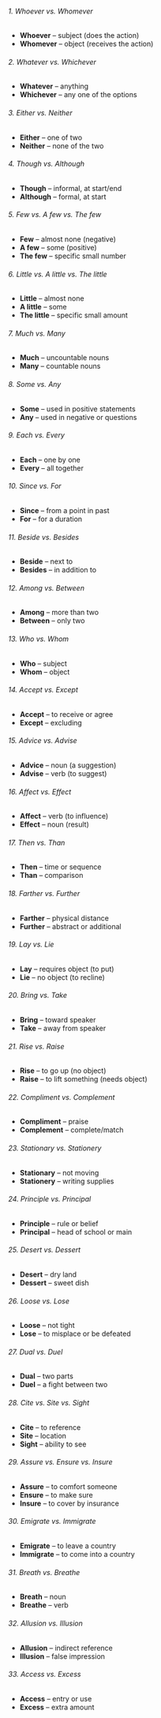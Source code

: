 ###### 1. Whoever vs. Whomever
- **Whoever** – subject (does the action)
- **Whomever** – object (receives the action)

###### 2. Whatever vs. Whichever
- **Whatever** – anything
- **Whichever** – any one of the options

###### 3. Either vs. Neither
- **Either** – one of two
- **Neither** – none of the two
###### 4. Though vs. Although
- **Though** – informal, at start/end
- **Although** – formal, at start

###### 5. Few vs. A few vs. The few
- **Few** – almost none (negative)
- **A few** – some (positive)
- **The few** – specific small number
###### 6. Little vs. A little vs. The little
- **Little** – almost none
- **A little** – some
- **The little** – specific small amount
###### 7. Much vs. Many
- **Much** – uncountable nouns
- **Many** – countable nouns

###### 8. Some vs. Any
- **Some** – used in positive statements
- **Any** – used in negative or questions

###### 9. Each vs. Every
- **Each** – one by one
- **Every** – all together

###### 10. Since vs. For
- **Since** – from a point in past
- **For** – for a duration
###### 11. Beside vs. Besides
- **Beside** – next to
- **Besides** – in addition to
###### 12. Among vs. Between
- **Among** – more than two
- **Between** – only two
###### 13. Who vs. Whom
- **Who** – subject
- **Whom** – object

###### 14. Accept vs. Except
- **Accept** – to receive or agree
- **Except** – excluding
###### 15. Advice vs. Advise
- **Advice** – noun (a suggestion)
- **Advise** – verb (to suggest)
###### 16. Affect vs. Effect
- **Affect** – verb (to influence)
- **Effect** – noun (result)
###### 17. Then vs. Than
- **Then** – time or sequence
- **Than** – comparison
###### 18. Farther vs. Further
- **Farther** – physical distance
- **Further** – abstract or additional
###### 19. Lay vs. Lie
- **Lay** – requires object (to put)
- **Lie** – no object (to recline)
###### 20. Bring vs. Take
- **Bring** – toward speaker
- **Take** – away from speaker
###### 21. Rise vs. Raise
- **Rise** – to go up (no object)
- **Raise** – to lift something (needs object)
###### 22. Compliment vs. Complement
- **Compliment** – praise
- **Complement** – complete/match
###### 23. Stationary vs. Stationery
- **Stationary** – not moving
- **Stationery** – writing supplies
###### 24. Principle vs. Principal
- **Principle** – rule or belief
- **Principal** – head of school or main
###### 25. Desert vs. Dessert
- **Desert** – dry land
- **Dessert** – sweet dish
###### 26. Loose vs. Lose
- **Loose** – not tight
- **Lose** – to misplace or be defeated
###### 27. Dual vs. Duel
- **Dual** – two parts
- **Duel** – a fight between two
###### 28. Cite vs. Site vs. Sight
- **Cite** – to reference
- **Site** – location
- **Sight** – ability to see
###### 29. Assure vs. Ensure vs. Insure
- **Assure** – to comfort someone
- **Ensure** – to make sure
- **Insure** – to cover by insurance
###### 30. Emigrate vs. Immigrate
- **Emigrate** – to leave a country
- **Immigrate** – to come into a country
###### 31. Breath vs. Breathe
- **Breath** – noun
- **Breathe** – verb
###### 32. Allusion vs. Illusion
- **Allusion** – indirect reference
- **Illusion** – false impression
###### 33. Access vs. Excess
- **Access** – entry or use
- **Excess** – extra amount